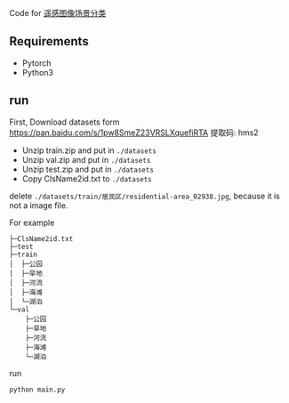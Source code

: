 Code for [遥感图像场景分类](http://rscup.bjxintong.com.cn/#/theme/1)

## Requirements
- Pytorch
- Python3

## run
First, Download datasets form https://pan.baidu.com/s/1pw8SmeZ23VRSLXquefiRTA 提取码: hms2
- Unzip train.zip and put in `./datasets`
- Unzip val.zip and put in `./datasets`
- Unzip test.zip and put in `./datasets`
- Copy ClsName2id.txt to `./datasets`

delete `./datasets/train/居民区/residential-area_02938.jpg`, because it is not a image file.

For example
```
├─ClsName2id.txt
├─test
├─train
│  ├─公园
│  ├─旱地
│  ├─河流
│  ├─海滩
│  └─湖泊
└─val
    ├─公园
    ├─旱地
    ├─河流
    ├─海滩
    └─湖泊
```

run
```
python main.py
```